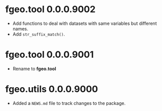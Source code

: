 # fgeo.tool 0.0.0.9002

* Add functions to deal with datasets with same variables but different names.
* Add `str_suffix_match()`.

# fgeo.tool 0.0.0.9001

* Rename to __fgeo.tool__

# fgeo.utils 0.0.0.9000

* Added a `NEWS.md` file to track changes to the package.
